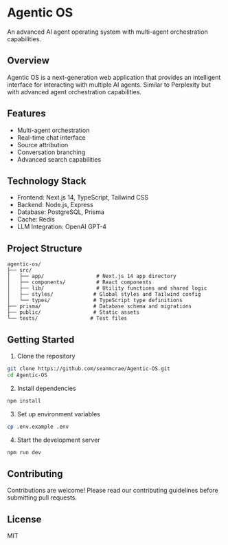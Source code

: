 # Agentic OS

An advanced AI agent operating system with multi-agent orchestration capabilities.

## Overview

Agentic OS is a next-generation web application that provides an intelligent interface for interacting with multiple AI agents. Similar to Perplexity but with advanced agent orchestration capabilities.

## Features

- Multi-agent orchestration
- Real-time chat interface
- Source attribution
- Conversation branching
- Advanced search capabilities

## Technology Stack

- Frontend: Next.js 14, TypeScript, Tailwind CSS
- Backend: Node.js, Express
- Database: PostgreSQL, Prisma
- Cache: Redis
- LLM Integration: OpenAI GPT-4

## Project Structure

```
agentic-os/
├── src/
│   ├── app/                 # Next.js 14 app directory
│   ├── components/          # React components
│   ├── lib/                 # Utility functions and shared logic
│   ├── styles/             # Global styles and Tailwind config
│   └── types/              # TypeScript type definitions
├── prisma/                 # Database schema and migrations
├── public/                 # Static assets
└── tests/                 # Test files
```

## Getting Started

1. Clone the repository
```bash
git clone https://github.com/seanmcrae/Agentic-OS.git
cd Agentic-OS
```

2. Install dependencies
```bash
npm install
```

3. Set up environment variables
```bash
cp .env.example .env
```

4. Start the development server
```bash
npm run dev
```

## Contributing

Contributions are welcome! Please read our contributing guidelines before submitting pull requests.

## License

MIT